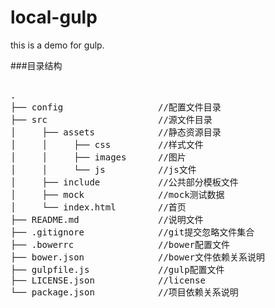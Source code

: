 # local-gulp
this is a demo for gulp.



###目录结构
<pre>

.
├── config                  //配置文件目录
├── src                     //源文件目录
│     ├── assets            //静态资源目录    
│     │     ├── css         //样式文件
│     │     ├── images      //图片
│     │     └── js          //js文件
│     ├── include           //公共部分模板文件
│     ├── mock              //mock测试数据
│     └── index.html        //首页       
├── README.md               //说明文件
├── .gitignore              //git提交忽略文件集合
├── .bowerrc                //bower配置文件
├── bower.json              //bower文件依赖关系说明
├── gulpfile.js             //gulp配置文件
├── LICENSE.json            //license
└── package.json            //项目依赖关系说明    

</pre>
